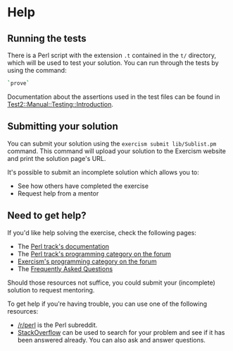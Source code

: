 # Help

## Running the tests

There is a Perl script with the extension `.t` contained in the `t/` directory, which will be used to test your solution.
You can run through the tests by using the command:

```bash
`prove`
```

Documentation about the assertions used in the test files can be found in [Test2::Manual::Testing::Introduction][test2-manual].

[test2-manual]: https://metacpan.org/pod/Test2::Manual::Testing::Introduction

## Submitting your solution

You can submit your solution using the `exercism submit lib/Sublist.pm` command.
This command will upload your solution to the Exercism website and print the solution page's URL.

It's possible to submit an incomplete solution which allows you to:

- See how others have completed the exercise
- Request help from a mentor

## Need to get help?

If you'd like help solving the exercise, check the following pages:

- The [Perl track's documentation](https://exercism.org/docs/tracks/perl5)
- The [Perl track's programming category on the forum](https://forum.exercism.org/c/programming/perl5)
- [Exercism's programming category on the forum](https://forum.exercism.org/c/programming/5)
- The [Frequently Asked Questions](https://exercism.org/docs/using/faqs)

Should those resources not suffice, you could submit your (incomplete) solution to request mentoring.

To get help if you're having trouble, you can use one of the following resources:

- [/r/perl](https://www.reddit.com/r/perl) is the Perl subreddit.
- [StackOverflow](http://stackoverflow.com/questions/tagged/perl) can be used to search for your problem and see if it has been answered already. You can also ask and answer questions.
